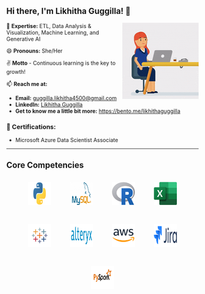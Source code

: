 ## Hi there, I'm Likhitha Guggilla! 👋

<img src="https://github.com/LikhithaGuggilla/LikhithaGuggilla/blob/main/Github_gif2.gif" align="right" width="200" />


🌱 **Expertise:** ETL, Data Analysis & Visualization, Machine Learning, and Generative AI

😄 **Pronouns:** She/Her

✌️ **Motto** - Continuous learning is the key to growth!

📫 **Reach me at:**  
   - **Email:** [guggilla.likhitha4500@gmail.com](mailto:guggilla.likhitha4500@gmail.com)  
   - **LinkedIn:** [Likhitha Guggilla](https://www.linkedin.com/in/likhitha-guggilla-6431bb211/)
   - **Get to know me a little bit more:** https://bento.me/likhithaguggilla


### 🏅 Certifications:
- Microsoft Azure Data Scientist Associate  

---
## **Core Competencies**

<p align="center" style="display: flex; flex-wrap: wrap; gap: 20px; justify-content: center;">

  
  <img src="Python.png" alt="Python" width="60" height="60" style="margin: 15px;"> 

  
  <img src="MySQL.png" alt="MySQL" width="60" height="60" style="margin: 15px;"> 

  
  <img src="R.jpeg" alt="R" width="60" height="60" style="margin: 15px;"> 

  
  <img src="Excel.jpeg" alt="Excel" width="60" height="60" style="margin: 15px;"> 

  
  <img src="Tableau.jpg" alt="Tableau" width="60" height="60" style="margin: 15px;"> 


  <img src="Alteryx.png" alt="Alteryx" width="60" height="60" style="margin: 15px;"> 

  
  <img src="AWS.png" alt="AWS" width="60" height="60" style="margin: 15px;"> 

  
  <img src="Jira.png" alt="Jira" width="60" height="60" style="margin: 15px;"> 

  
  <img src="PySpark.png" alt="PySpark" width="60" height="60" style="margin: 15px;"> 
</p>













